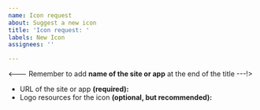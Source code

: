 ```yaml
---
name: Icon request
about: Suggest a new icon
title: 'Icon request: '
labels: New Icon
assignees: ''

---
```


<--- Remember to add **name of the site or app** at the end of the title ---!>

- URL of the site or app **(required):** 
- Logo resources for the icon **(optional, but recommended):** 

